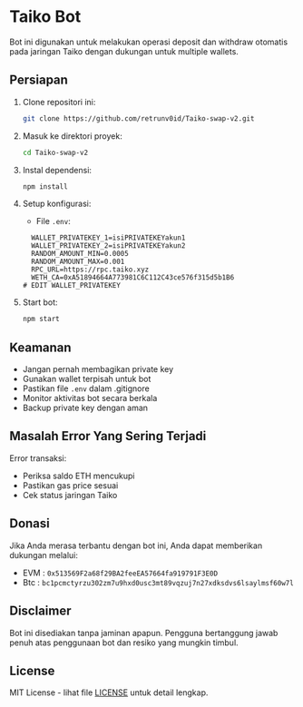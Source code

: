 # Taiko Bot

Bot ini digunakan untuk melakukan operasi deposit dan withdraw otomatis pada jaringan Taiko dengan dukungan untuk multiple wallets.

## Persiapan

1. Clone repositori ini:

   ```bash
   git clone https://github.com/retrunv0id/Taiko-swap-v2.git
   ```
2. Masuk ke direktori proyek:

   ```bash
   cd Taiko-swap-v2
   ```

3. Instal dependensi:

   ```bash
   npm install
   ```

4. Setup konfigurasi:
   
    - File `.env`:

     ```env
       WALLET_PRIVATEKEY_1=isiPRIVATEKEYakun1
       WALLET_PRIVATEKEY_2=isiPRIVATEKEYakun2
       RANDOM_AMOUNT_MIN=0.0005
       RANDOM_AMOUNT_MAX=0.001
       RPC_URL=https://rpc.taiko.xyz
       WETH_CA=0xA51894664A773981C6C112C43ce576f315d5b1B6
     # EDIT WALLET_PRIVATEKEY 
     ```

5. Start bot:

   ```bash
   npm start
   ```

## Keamanan

- Jangan pernah membagikan private key
- Gunakan wallet terpisah untuk bot
- Pastikan file `.env` dalam .gitignore
- Monitor aktivitas bot secara berkala
- Backup private key dengan aman

## Masalah Error Yang Sering Terjadi

Error transaksi:

   - Periksa saldo ETH mencukupi
   - Pastikan gas price sesuai
   - Cek status jaringan Taiko

## Donasi

Jika Anda merasa terbantu dengan bot ini, Anda dapat memberikan dukungan melalui:

- EVM : `0x513569F2a68f29BA2feeEA57664fa919791F3E0D`
- Btc : `bc1pcmctyrzu302zm7u9hxd0usc3mt89vqzuj7n27xdksdvs6lsaylmsf60w7l`

## Disclaimer

Bot ini disediakan tanpa jaminan apapun. Pengguna bertanggung jawab penuh atas penggunaan bot dan resiko yang mungkin timbul.

## License

MIT License - lihat file [LICENSE](LICENSE) untuk detail lengkap.